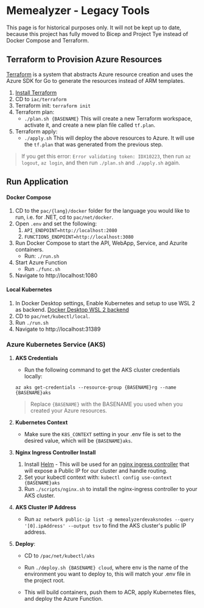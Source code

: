 # Memealyzer - Legacy Tools

This page is for historical purposes only.  It will not be kept up to date, because this project has fully moved to Bicep and Project Tye instead of Docker Compose and Terraform.

## Terraform to Provision Azure Resources

[Terraform](https://terraform.io) is a system that abstracts Azure resource creation and uses the Azure SDK for Go to generate the resources instead of ARM templates.

   1. [Install Terraform](https://terraform.io)
   1. CD to `iac/terraform`
   1. Terraform init: `terraform init`
   1. Terraform plan: 
       - `./plan.sh {BASENAME}`
         This will create a new Terraform workspace, activate it, and create a new plan file called `tf.plan`.
   1. Terraform apply: 
      - `./apply.sh`
         This will deploy the above resources to Azure. It will use the `tf.plan` that was generated from the previous step.

   > If you get this error: `Error validating token: IDX10223`, then run `az logout`, `az login`, and then run `./plan.sh` and `./apply.sh` again.

## Run Application

#### Docker Compose
1. CD to the `pac/{lang}/docker` folder for the language you would like to run, i.e. for .NET, cd to `pac/net/docker`.
1. Open `.env` and set the following:
   1. `API_ENDPOINT=http://localhost:2080`
   1. `FUNCTIONS_ENDPOINT=http://localhost:3080`
1. Run Docker Compose to start the API, WebApp, Service, and Azurite containers.
   - Run: `./run.sh`
1. Start Azure Function
   - Run `./func.sh`
1. Navigate to http://localhost:1080

#### Local Kubernetes
1. In Docker Desktop settings, Enable Kubernetes and setup to use WSL 2 as backend. [Docker Desktop WSL 2 backend](https://docs.docker.com/docker-for-windows/wsl/)
1. CD to `pac/net/kubectl/local`.
1. Run `./run.sh`
1. Navigate to http://localhost:31389

### Azure Kubernetes Service (AKS)

1. **AKS Credentials**
   - Run the following command to get the AKS cluster credentials locally:
   
   `az aks get-credentials --resource-group {BASENAME}rg --name {BASENAME}aks`

   > Replace `{BASENAME}` with the BASENAME you used when you created your Azure resources.
1. **Kubernetes Context**
   - Make sure the `K8S_CONTEXT` setting in your .env file is set to the desired value, which will be `{BASENAME}aks`.
1. **Nginx Ingress Controller Install**
   1. Install [Helm](https://helm.sh/) - This will be used for an [nginx ingress controller](https://github.com/kubernetes/ingress-nginx/tree/master/charts/ingress-nginx) that will expose a Public IP for our cluster and handle routing.
   1. Set your kubectl context with: `kubectl config use-context {BASENAME}aks`
   1. Run `./scripts/nginx.sh` to install the nginx-ingress controller to your AKS cluster.
1. **AKS Cluster IP Address**
   - Run `az network public-ip list -g memealyzerdevaksnodes --query '[0].ipAddress' --output tsv` to find the AKS cluster's public IP address.

1. **Deploy**: 
   - CD to `/pac/net/kubectl/aks`
   - Run `./deploy.sh {BASENAME} cloud`, where env is the name of the environment you want to deploy to, this will match your .env file in the project root. 
   
   - This will build containers, push them to ACR, apply Kubernetes files, and deploy the Azure Function.